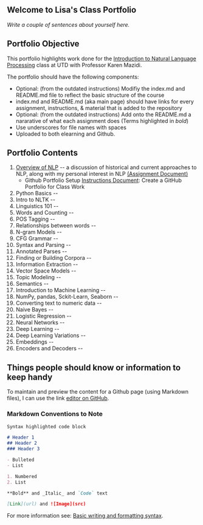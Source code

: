 
## Welcome to Lisa's Class Portfolio

*Write a couple of sentences about yourself here.*

## Portfolio Objective

This portfolio highlights work done for the [Introduction to Natural Language Processing](https://github.com/kjmazidi/NLP/blob/gh-pages/index.md) class at UTD with Professor Karen Mazidi. 

The portfolio should have the following components: 
- Optional: (from the outdated instructions) Modifiy the index.md and README.md file to reflect the basic structure of the course
- index.md and README.md (aka main page) should have links for every assignment, instructions, & material that is added to the repository
- Optional: (from the outdated instructions) Add onto the README.md a nararative of what each assignment does (Terms highlighted in *bold*) 
- Use underscores for file names with spaces
- Uploaded to both elearning and Github.

## Portfolio Contents

1. [Overview of NLP](https://github.com/LisaBChen/CS_4395_Portfolio/blob/main/4395%20port%20hw1.pdf) -- a discussion of historical and current approaches to NLP, along with my personal interest in NLP [(Assignment Document)]()
    - Github Portfolio Setup [Instructions Document](https://github.com/LisaBChen/CS_4395_Portfolio/blob/main/4395%20github%20req.pdf): Create a GitHub Portfolio for Class Work 
2. Python Basics --
3. Intro to NLTK --
4. Linguistics 101 --
5. Words and Counting --
6. POS Tagging --
7. Relationships between words --
8. N-gram Models --
9. CFG Grammar --
10. Syntax and Parsing --
11. Annotated Parses --
12. Finding or Building Corpora --
13. Information Extraction --
14. Vector Space Models --
15. Topic Modeling --
16. Semantics --
17. Introduction to Machine Learning --
18. NumPy, pandas, Sckit-Learn, Seaborn --
19. Converting text to numeric data --
20. Naive Bayes --
21. Logistic Regression --
22. Neural Networks --
23. Deep Learning --
24. Deep Learning Variations --
25. Embeddings --
26. Encoders and Decoders --

## Things people should know or information to keep handy

To maintain and preview the content for a Github page (using Markdown files), I can use the link [editor on GitHub](https://github.com/LisaBChen/CS-4395-Portfolio/edit/gh-pages/docs/index.md). 

### Markdown Conventions to Note

```markdown
Syntax highlighted code block

# Header 1
## Header 2
### Header 3

- Bulleted
- List

1. Numbered
2. List

**Bold** and _Italic_ and `Code` text

[Link](url) and ![Image](src)
```

For more information see: [Basic writing and formatting syntax](https://docs.github.com/en/github/writing-on-github/getting-started-with-writing-and-formatting-on-github/basic-writing-and-formatting-syntax).

